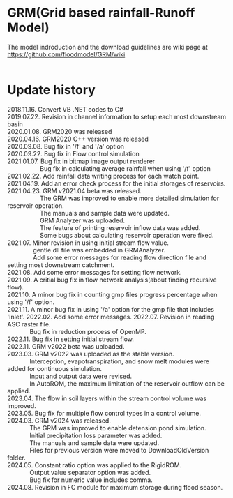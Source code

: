 # GRM(Grid based rainfall-Runoff Model)

The model indroduction and the download guidelines are wiki page at https://github.com/floodmodel/GRM/wiki
<br/><br/>

# Update history
2018.11.16. Convert VB .NET codes to C#  
2019.07.22. Revision in channel information to setup each most downstream basin  
2020.01.08. GRM2020 was released  
2020.04.16. GRM2020 C++ version was released  
2020.09.08. Bug fix in '/f' and '/a' option  
2020.09.22. Bug fix in Flow control simulation  
2021.01.07. Bug fix in bitmap image output renderer  
&nbsp;&nbsp;&nbsp;&nbsp;&nbsp;&nbsp;&nbsp;&nbsp;&nbsp;&nbsp;&nbsp;&nbsp;&nbsp;&nbsp;&nbsp;&nbsp;&nbsp;&nbsp;&nbsp;Bug fix in calculating average rainfall when using '/f' option  
2021.02.22. Add rainfall data writing process for each watch point.  
2021.04.19. Add an error check process for the initial storages of reservoirs.  
2021.04.23. GRM v2021.04 beta was released.  
&nbsp;&nbsp;&nbsp;&nbsp;&nbsp;&nbsp;&nbsp;&nbsp;&nbsp;&nbsp;&nbsp;&nbsp;&nbsp;&nbsp;&nbsp;&nbsp;&nbsp;&nbsp;&nbsp;The GRM was improved to enable more detailed simulation for reservoir operation.  
&nbsp;&nbsp;&nbsp;&nbsp;&nbsp;&nbsp;&nbsp;&nbsp;&nbsp;&nbsp;&nbsp;&nbsp;&nbsp;&nbsp;&nbsp;&nbsp;&nbsp;&nbsp;&nbsp;The manuals and sample data were updated.  
&nbsp;&nbsp;&nbsp;&nbsp;&nbsp;&nbsp;&nbsp;&nbsp;&nbsp;&nbsp;&nbsp;&nbsp;&nbsp;&nbsp;&nbsp;&nbsp;&nbsp;&nbsp;&nbsp;GRM Analyzer was uploaded.  
&nbsp;&nbsp;&nbsp;&nbsp;&nbsp;&nbsp;&nbsp;&nbsp;&nbsp;&nbsp;&nbsp;&nbsp;&nbsp;&nbsp;&nbsp;&nbsp;&nbsp;&nbsp;&nbsp;The feature of printing reservoir inflow data was added.  
&nbsp;&nbsp;&nbsp;&nbsp;&nbsp;&nbsp;&nbsp;&nbsp;&nbsp;&nbsp;&nbsp;&nbsp;&nbsp;&nbsp;&nbsp;&nbsp;&nbsp;&nbsp;&nbsp;Some bugs about calculating reservoir operation were fixed.  
2021.07. Minor revision in using initial stream flow value.  
&nbsp;&nbsp;&nbsp;&nbsp;&nbsp;&nbsp;&nbsp;&nbsp;&nbsp;&nbsp;&nbsp;&nbsp;&nbsp;&nbsp;&nbsp;gentle.dll file was embedded in GRMAnalyzer.  
&nbsp;&nbsp;&nbsp;&nbsp;&nbsp;&nbsp;&nbsp;&nbsp;&nbsp;&nbsp;&nbsp;&nbsp;&nbsp;&nbsp;&nbsp;Add some error messages for reading flow direction file and setting most downstream catchment.  
2021.08. Add some error messages for setting flow network.  
2021.09. A critial bug fix in flow network analysis(about finding recursive flow).  
2021.10. A minor bug fix in counting gmp files progress percentage when using '/f' option.  
2021.11. A minor bug fix in using '/a' option for the gmp file that includes 'Inlet'. 
2022.02. Add some error messages.
2022.07. Revision in reading ASC raster file.  
&nbsp;&nbsp;&nbsp;&nbsp;&nbsp;&nbsp;&nbsp;&nbsp;&nbsp;&nbsp;&nbsp;&nbsp; Bug fix in reduction process of OpenMP.        
2022.11. Bug fix in setting initial stream flow.   
2022.11. GRM v2022 beta was uploaded.        
2023.03. GRM v2022 was uploaded as the stable version.   
&nbsp;&nbsp;&nbsp;&nbsp;&nbsp;&nbsp;&nbsp;&nbsp;&nbsp;&nbsp;&nbsp;&nbsp; Interception, evapotranspiration, and snow melt modules were added for continuous simulation.  
&nbsp;&nbsp;&nbsp;&nbsp;&nbsp;&nbsp;&nbsp;&nbsp;&nbsp;&nbsp;&nbsp;&nbsp; Input and output data were revised.  
&nbsp;&nbsp;&nbsp;&nbsp;&nbsp;&nbsp;&nbsp;&nbsp;&nbsp;&nbsp;&nbsp;&nbsp; In AutoROM, the maximum limitation of the reservoir outflow can be applied.  
2023.04. The flow in soil layers within the stream control volume was improved.   
2023.05. Bug fix for multiple flow control types in a control volume.   
2024.03. GRM v2024 was released.  
&nbsp;&nbsp;&nbsp;&nbsp;&nbsp;&nbsp;&nbsp;&nbsp;&nbsp;&nbsp;&nbsp;&nbsp; The GRM was improved to enable detension pond simulation.  
&nbsp;&nbsp;&nbsp;&nbsp;&nbsp;&nbsp;&nbsp;&nbsp;&nbsp;&nbsp;&nbsp;&nbsp; Initial precipitation loss parameter was added.  
&nbsp;&nbsp;&nbsp;&nbsp;&nbsp;&nbsp;&nbsp;&nbsp;&nbsp;&nbsp;&nbsp;&nbsp; The manuals and sample data were updated.  
&nbsp;&nbsp;&nbsp;&nbsp;&nbsp;&nbsp;&nbsp;&nbsp;&nbsp;&nbsp;&nbsp;&nbsp; Files for previous version were moved to DownloadOldVersion folder.  
2024.05. Constant ratio option was applied to the RigidROM.  
&nbsp;&nbsp;&nbsp;&nbsp;&nbsp;&nbsp;&nbsp;&nbsp;&nbsp;&nbsp;&nbsp;&nbsp; Output value separator option was added.  
&nbsp;&nbsp;&nbsp;&nbsp;&nbsp;&nbsp;&nbsp;&nbsp;&nbsp;&nbsp;&nbsp;&nbsp; Bug fix for numeric value includes comma.   
2024.08. Revision in FC module for maximum storage during flood season.  



  
       

   